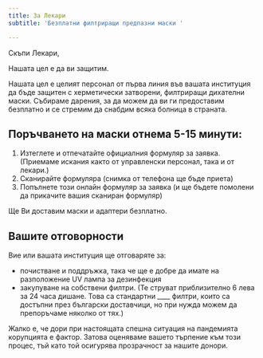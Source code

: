 ```yaml
---
title: За Лекари
subtitle: 'Безплатни филтриращи предпазни маски '

---
```

Скъпи Лекари, 

Нашата цел е да ви защитим.

Нашата цел е целият персонал от първа линия във вашата институция да бъде защитен с херметически затворени, филтриращи дихателни маски. Събираме дарения, за да можем да ви ги предоставим безплатно и се стремим да снабдим всяка болница в страната.

## Поръчването на маски отнема 5-15 минути:

1. Изтеглете и отпечатайте официалния формуляр за заявка. (Приемаме искания както от управленски персонал, така и от лекари.)
2. Сканирайте формуляра (снимка от телефона ще бъде приета)
3. Попълнете този онлайн формуляр за заявка (и ще бъдете помолени да прикачите вашия сканиран формуляр)

Ще Ви доставим маски и адаптери безплатно.

## Вашите отговорности

Вие или вашата институция ще отговаряте за:

* почистване и поддръжка, така че ще е добре да имате на разположение UV лампа за дезинфекция
* закупуване на собствени филтри. (Те струват приблизително 6 лева за 24 часа дишане. Това са стандартни ____ филтри, които са достъпни през български доставчици, но при нужда можем да препоръчаме няколко от тях.)

Жалко е, че дори при настоящата спешна ситуация на пандемията корупцията е фактор. Затова оценяваме вашето търпение към този процес, тъй като той осигурява прозрачност за нашите донори.